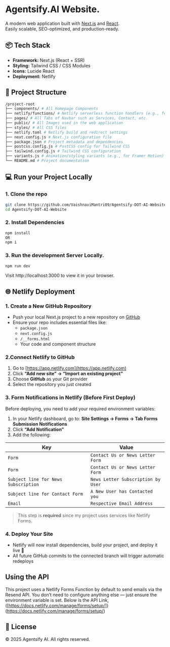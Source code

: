 # Agentsify.AI Website.

A modern web application built with [Next.js](https://nextjs.org/) and [React](https://reactjs.org/).  
Easily scalable, SEO-optimized, and production-ready.


## 📦 Tech Stack

- **Framework:** Next.js (React + SSR)
- **Styling:** Tailwind CSS / CSS Modules
- **Icons:** Lucide React 
- **Deployment:** Netlify


## 📁 Project Structure

```bash
/project-root
├── components/ # All Homepage Components
├── netlify/functions/ # Netlify serverless function handlers (e.g., for email)
├── pages/ # All Tabs of Navbar such as Services, Contact, etc.
├── public/ # All Images used in the web application
├── styles/ # All CSS files
├── netlify.toml # Netlify build and redirect settings  
├── next.config.js # Next.js configuration file
├── package.json # Project metadata and dependencies
├── postcss.config.js # PostCSS config for Tailwind CSS
├── tailwind.config.js # Tailwind CSS configuration
├── variants.js # Animation/styling variants (e.g., for Framer Motion)
└── README.md # Project documentation
```

##  💻 Run your Project Locally

### 1. Clone the repo
```bash
git clone https://github.com/VaishnaviMantri09/Agentsify-DOT-AI-Website.git
cd Agentsify-DOT-AI-Website
```

### 2. Install Dependencies
```bash
npm install 
OR
npm i
```

### 3. Run the development Server Locally.
```bash
npm run dev
```

Visit http://localhost:3000 to view it in your browser.


##  🌐 Netlify Deployment

### 1️. Create a New GitHub Repository

- Push your local Next.js project to a new repository on [GitHub](https://github.com)
- Ensure your repo includes essential files like:
  - `package.json`
  - `next.config.js`
  -  `/__forms.html`
  - Your code and component structure


### 2.Connect Netlify to GitHub

1. Go to [https://app.netlify.com](https://app.netlify.com)
2. Click **“Add new site” → “Import an existing project”**
3. Choose **GitHub** as your Git provider
4. Select the repository you just created


### 3. Form Notifications in Netlify (Before First Deploy)

Before deploying, you need to add your required environment variables:

1. In your Netlify dashboard, go to:
   **Site Settings → Forms → Tab Forms Submission Notifications**
2. Click **“Add Notification”**
3. Add the following:

| Key                                   | Value                             |
| ------------------------------------- | --------------------------------- |
| `Form `                               | `Contact Us or News Letter Form`  |
| `Form `                               | `Contact Us or News Letter Form`  |
| `Subject line for News Subscription ` | `News Letter Subscription by User`|
| `Subject line for Contact Form      ` | `A New User has Contacted you`    |
| `Email `                              | `Respective Email Address`        |

> This step is **required** since my project uses services like Netlify Forms.

### 4. Deploy Your Site

- Netlify will now install dependencies, build your project, and deploy it live 🚀
- All future GitHub commits to the connected branch will trigger automatic redeploys

## Using the API

This project uses a Netlify Forms Function by default to send emails via the Resend API. You don’t need to configure anything else — just ensure the environment variable is set.
Below is the API Link, ([https://docs.netlify.com/manage/forms/setup/])(https://docs.netlify.com/manage/forms/setup/)

## 📄 License
© 2025 Agentsify AI. All rights reserved.
